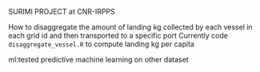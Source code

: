 SURIMI PROJECT at CNR-IRPPS

How to disaggregate the amount of landing kg collected by each vessel in each grid id and then transported to a specific port
Currently code ```disaggregate_vessel.R``` to compute landing kg per capita

ml:tested predictive machine learning on other dataset
